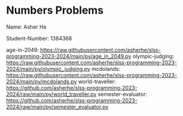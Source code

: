 # Numbers Problems

Name: Asher He

Student-Number: 1384368

age-in-2049: https://raw.githubusercontent.com/asherhe/slss-programming-2023-2024/main/py/age_in_2049.py
olympic-judging: https://raw.githubusercontent.com/asherhe/slss-programming-2023-2024/main/py/olympic_judging.py
mcdolands: https://raw.githubusercontent.com/asherhe/slss-programming-2023-2024/main/py/mcdolands.py
world-traveller: https://github.com/asherhe/slss-programming-2023-2024/raw/main/py/world_traveller.py
semester-evaluator: https://github.com/asherhe/slss-programming-2023-2024/raw/main/py/semester_evaluator.py
